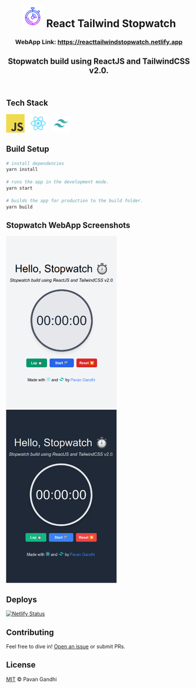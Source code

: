 <div align="center">

# <img src="./public/logo192.png" alt="logo" width="60"/> **React Tailwind Stopwatch**

### WebApp Link: https://reacttailwindstopwatch.netlify.app
## Stopwatch build using ReactJS and TailwindCSS v2.0.

</div>

<br />

## Tech Stack

<code><img height="50" src="https://raw.githubusercontent.com/github/explore/80688e429a7d4ef2fca1e82350fe8e3517d3494d/topics/javascript/javascript.png" alt="javascript"></code>
&nbsp;
<code><img height="50" src="https://raw.githubusercontent.com/github/explore/80688e429a7d4ef2fca1e82350fe8e3517d3494d/topics/react/react.png" alt="react"></code>
&nbsp;
<code><img height="50" src="https://raw.githubusercontent.com/github/explore/80688e429a7d4ef2fca1e82350fe8e3517d3494d/topics/tailwind/tailwind.png" alt="tailwind"></code>

## Build Setup

```bash
# install dependencies
yarn install

# runs the app in the development mode.
yarn start

# builds the app for production to the build folder.
yarn build
```

## Stopwatch WebApp Screenshots

<div>

<img src="public/ss-light.png" alt="logo" width="300"/>
&nbsp;&nbsp;
<img src="public/ss-dark.png" alt="logo" width="300"/>

</div>

## Deploys

[![Netlify Status](https://api.netlify.com/api/v1/badges/b5a92f50-3570-45a9-a49b-89328b9a0448/deploy-status)](https://app.netlify.com/sites/reacttailwindstopwatch/deploys)

## Contributing

Feel free to dive in! [Open an issue](https://github.com/iampavangandhi/ReactTailwindStopwatch/issues/new) or submit PRs.

## License

[MIT](LICENSE) © Pavan Gandhi

